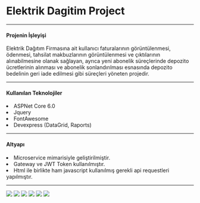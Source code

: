 # Elektrik Dagitim Project
<hr>

<h4>Projenin İşleyişi</h4>
<p> Elektrik Dağıtım Firmasına ait kullanıcı faturalarının görüntülenmesi, ödenmesi, tahsilat makbuzlarının görüntülenmesi ve çıktılarının alınabilmesine olanak sağlayan, ayrıca yeni abonelik süreçlerinde depozito ücretlerinin alınması ve abonelik sonlandırılması esnasında depozito bedelinin geri iade edilmesi gibi süreçleri yöneten projedir.</p>
<hr>

<h4>Kullanılan Teknolojiler </h4>
<li>ASPNet Core 6.0</li>
<li>Jquery</li>
<li>FontAwesome</li>
<li>Devexpress (DataGrid, Raports)</li>

<hr>
<h4>Altyapı</h4>
<li>Microservice mimarisiyle geliştirilmiştir.</li>
<li>Gateway ve JWT Token kullanılmıştır.</li>
<li>Html ile birlikte ham javascript kullanılmış gerekli api requestleri yapılmıştır.</li>
<hr>
<img src="https://github.com/YKarayel/ElektrikDagitimProject/assets/121500914/edca786d-5410-438e-a544-afdb430c78a1"/>
<img src="https://github.com/YKarayel/ElektrikDagitimProject/assets/121500914/0cf88de2-6a0d-46f5-8b0a-027760943c5d"/>
<img src="https://github.com/YKarayel/ElektrikDagitimProject/assets/121500914/65a0dde6-5079-49fa-92e4-fad07a354e84"/>
<img src="https://github.com/YKarayel/ElektrikDagitimProject/assets/121500914/f25e3545-f686-424b-8872-4ec011eec34d"/>
<img src="https://github.com/YKarayel/ElektrikDagitimProject/assets/121500914/811572bc-b0dd-4084-8be9-d9bb273fd3a9"/>
<img src="https://github.com/YKarayel/ElektrikDagitimProject/assets/121500914/2659d401-ee98-4e77-89f9-9bcc13c615e4"/>
